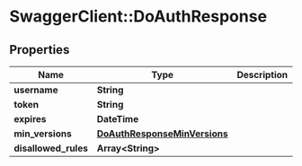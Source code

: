# SwaggerClient::DoAuthResponse

## Properties
Name | Type | Description | Notes
------------ | ------------- | ------------- | -------------
**username** | **String** |  | 
**token** | **String** |  | 
**expires** | **DateTime** |  | 
**min_versions** | [**DoAuthResponseMinVersions**](DoAuthResponseMinVersions.md) |  | 
**disallowed_rules** | **Array&lt;String&gt;** |  | 



